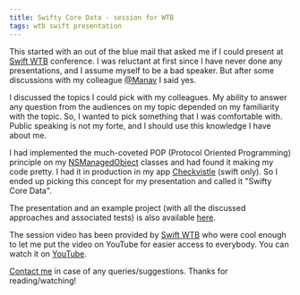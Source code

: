 ```yaml
---
title: Swifty Core Data - session for WTB
tags: wtb swift presentation
---
```


This started with an out of the blue mail that asked me if I could present at [Swift WTB][wtb] conference. I was reluctant at first since I have never done any presentations, and I assume myself to be a bad speaker. But after some discussions with my colleague [@Manav][Manav] I said yes.

I discussed the topics I could pick with my colleagues. My ability to answer any question from the audiences on my topic depended on my familiarity with the topic. So, I wanted to pick something that I was comfortable with. Public speaking is not my forte, and I should use this knowledge I have about me.

I had implemented the much-coveted POP (Protocol Oriented Programming) principle on my [NSManagedObject][NSManagedObject] classes and had found it making my code pretty. I had it in production in my app [Checkvistle][Checkvistle] (swift only). So I ended up picking this concept for my presentation and called it "Swifty Core Data".

The presentation and an example project (with all the discussed approaches and associated tests) is also available [here][wtb-github].

The session video has been provided by [Swift WTB][wtb] who were cool enough to let me put the video on YouTube for easier access to everybody.
You can watch it on [YouTube][youtube-presentation].

[Contact me][me] in case of any queries/suggestions.
Thanks for reading/watching!

[wtb]: https://swift.withthebest.com
[Manav]: http://mx4492.in/manav.rathi
[NSManagedObject]: https://developer.apple.com/library/mac/documentation/Cocoa/Reference/CoreDataFramework/Classes/NSManagedObject_Class/
[Checkvistle]: https://itunes.apple.com/us/app/checkvistle-checkvist-on-go/id995611134
[wtb-github]: https://github.com/ayushgoel/wtb
[me]: http://blog.techmyway.com/me.html
[youtube-presentation]: https://www.youtube.com/watch?v=bhE4_IVuzhE
